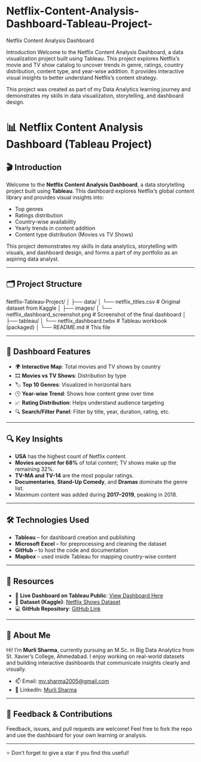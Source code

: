 # Netflix-Content-Analysis-Dashboard-Tableau-Project-
Netflix Content Analysis Dashboard

Introduction
Welcome to the Netflix Content Analysis Dashboard, a data visualization project built using Tableau. This project explores Netflix’s movie and TV show catalog to uncover trends in genre, ratings, country distribution, content type, and year-wise addition. It provides interactive visual insights to better understand Netflix’s content strategy.

This project was created as part of my Data Analytics learning journey and demonstrates my skills in data visualization, storytelling, and dashboard design.

# 📊 Netflix Content Analysis Dashboard (Tableau Project)

## 🎬 Introduction

Welcome to the **Netflix Content Analysis Dashboard**, a data storytelling project built using **Tableau**. This dashboard explores Netflix’s global content library and provides visual insights into:

- Top genres
- Ratings distribution
- Country-wise availability
- Yearly trends in content addition
- Content type distribution (Movies vs TV Shows)

This project demonstrates my skills in data analytics, storytelling with visuals, and dashboard design, and forms a part of my portfolio as an aspiring data analyst.

---

## 🗂️ Project Structure

Netflix-Tableau-Project/
│
├── data/
│ └── netflix_titles.csv # Original dataset from Kaggle
│
├── images/
│ └── netflix_dashboard_screenshot.png # Screenshot of the final dashboard
│
├── tableau/
│ └── netflix_dashboard.twbx # Tableau workbook (packaged)
│
└── README.md # This file


---

## 📌 Dashboard Features

- 🌍 **Interactive Map**: Total movies and TV shows by country
- 🎞️ **Movies vs TV Shows**: Distribution by type
- 🏷️ **Top 10 Genres**: Visualized in horizontal bars
- 🕒 **Year-wise Trend**: Shows how content grew over time
- 📈 **Rating Distribution**: Helps understand audience targeting
- 🔍 **Search/Filter Panel**: Filter by title, year, duration, rating, etc.

---

## 🔍 Key Insights

- **USA** has the highest count of Netflix content.
- **Movies account for 68%** of total content; TV shows make up the remaining 32%.
- **TV-MA and TV-14** are the most popular ratings.
- **Documentaries**, **Stand-Up Comedy**, and **Dramas** dominate the genre list.
- Maximum content was added during **2017–2019**, peaking in 2018.

---

## 🛠️ Technologies Used

- **Tableau** – for dashboard creation and publishing  
- **Microsoft Excel** – for preprocessing and cleaning the dataset  
- **GitHub** – to host the code and documentation  
- **Mapbox** – used inside Tableau for mapping country-wise content

---

## 📎 Resources

- 🔗 **Live Dashboard on Tableau Public**: [View Dashboard Here](https://public.tableau.com/app/profile/murli.vivekanand.sharma/viz/Netflix_Project_17479161125120/Netflix#1)
- 📁 **Dataset (Kaggle)**: [Netflix Shows Dataset](https://www.kaggle.com/datasets/murli05/netflix-title)
- 💻 **GitHub Repository**: [GitHub Link](https://github.com/MurliSharma01/netflix-tableau-project)

---

## 👤 About Me

Hi! I’m **Murli Sharma**, currently pursuing an M.Sc. in Big Data Analytics from St. Xavier’s College, Ahmedabad. I enjoy working on real-world datasets and building interactive dashboards that communicate insights clearly and visually.

- 📫 Email: mv.sharma2005@gmail.com  
- 💼 LinkedIn: [Murli Sharma](https://www.linkedin.com/in/murli-v-sharma/)

---

## 💬 Feedback & Contributions

Feedback, issues, and pull requests are welcome! Feel free to fork the repo and use the dashboard for your own learning or analysis.

---

⭐ Don’t forget to give a star if you find this useful!

